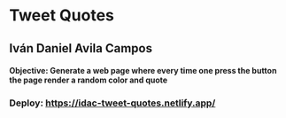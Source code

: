 # Tweet Quotes
## Iván Daniel Avila Campos

#### Objective: Generate a web page where every time one press the button the page render a random color and quote

### Deploy: https://idac-tweet-quotes.netlify.app/